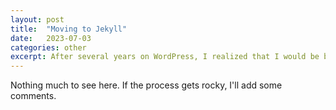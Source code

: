 ```yaml
---
layout: post
title:  "Moving to Jekyll"
date:   2023-07-03
categories: other
excerpt: After several years on WordPress, I realized that I would be better served by a static site generator like Jekyll. It'll be far more maintainable and secure and can even be deployed on Github Pages.
---
```


Nothing much to see here. If the process gets rocky, I'll add some comments.
